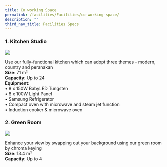 ```yaml
---
title: Co working Space
permalink: /facilities/Facilities/co-working-space/
description: ""
third_nav_title: Facilities Specs
---
```

### 1. Kitchen Studio

<img src="https://drive.google.com/uc?export=view&amp;id=1NTcdpUQ3wfF37fr7VXyl6S2chAFkAi10">

<p>Use our fully-functional kitchen which can adopt three themes - modern, country and peranakan
<br><b>Size</b>: 71 m² 
<br><b>Capacity</b>: Up to 24 
<br><b>Equipment</b>: 
<br>• 8 x 150W BabyLED Tungsten 
<br>• 8 x 100W Light Panel 
<br>• Samsung Refrigerator 
<br>• Compact oven with microwave and steam jet function 
<br>• Induction cooker & microwave oven
</p>

### 2. Green Room

<img src="https://drive.google.com/uc?export=view&amp;id=1-N2fpVWU5o16bPO768r5N19t4qi1JGXl">

<p>
Enhance your view by swapping out your background using our green room by chroma keying 
	<br><b>Size</b>: 13.4 m² 
<br><b>Capacity</b>: Up to 4
</p>